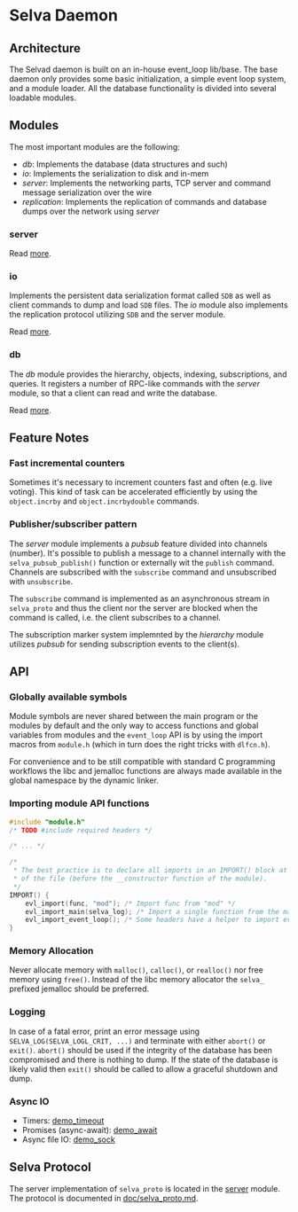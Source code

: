 <!--
Copyright (c) 2022-2024 SAULX

SPDX-License-Identifier: MIT
-->

# Selva Daemon

## Architecture

The Selvad daemon is built on an in-house event\_loop lib/base. The base daemon
only provides some basic initialization, a simple event loop system, and a
module loader. All the database functionality is divided into several loadable
modules.

## Modules

The most important modules are the following:

- *db*: Implements the database (data structures and such)
- *io*: Implements the serialization to disk and in-mem
- *server*: Implements the networking parts, TCP server and command message serialization over the wire
- *replication*: Implements the replication of commands and database dumps over the network using *server*

### server

Read [more](modules/server/README.md).

### io

Implements the persistent data serialization format called `SDB` as well as client
commands to dump and load `SDB` files. The *io* module also implements the
replication protocol utilizing `SDB` and the server module.

Read [more](modules/io/README.md).

### db

The *db* module provides the hierarchy, objects, indexing, subscriptions, and queries.
It registers a number of RPC-like commands with the *server* module, so that a client
can read and write the database.

Read [more](modules/db/README.md).

## Feature Notes

### Fast incremental counters

Sometimes it's necessary to increment counters fast and often (e.g. live
voting). This kind of task can be accelerated efficiently by using the
`object.incrby` and `object.incrbydouble` commands.

### Publisher/subscriber pattern

The *server* module implements a *pubsub* feature divided into channels
(number). It's possible to publish a message to a channel internally with the
`selva_pubsub_publish()` function or externally wit the `publish` command.
Channels are subscribed with the `subscribe` command and unsubscribed with
`unsubscribe`.

The `subscribe` command is implemented as an asynchronous stream in
`selva_proto` and thus the client nor the server are blocked when the
command is called, i.e. the client subscribes to a channel.

The subscription marker system implemnted by the *hierarchy* module utilizes
*pubsub* for sending subscription events to the client(s).

## API

### Globally available symbols

Module symbols are never shared between the main program or the modules by
default and the only way to access functions and global variables from modules
and the `event_loop` API is by using the import macros from `module.h` (which
in turn does the right tricks with `dlfcn.h`).

For convenience and to be still compatible with standard C programming workflows
the libc and jemalloc functions are always made available in the global namespace
by the dynamic linker.

### Importing module API functions

```c
#include "module.h"
/* TODO #include required headers */

/* ... */

/*
 * The best practice is to declare all imports in an IMPORT() block at the end
 * of the file (before the __constructor function of the module).
 */
IMPORT() {
    evl_import(func, "mod"); /* Import func from "mod" */
    evl_import_main(selva_log); /* Import a single function from the main program. */
    evl_import_event_loop(); /* Some headers have a helper to import everything at once. */
}
```

### Memory Allocation

Never allocate memory with `malloc()`, `calloc()`, or `realloc()` nor free
memory using `free()`. Instead of the libc memory allocator the `selva_`
prefixed jemalloc should be preferred.

### Logging

In case of a fatal error, print an error message using `SELVA_LOG(SELVA_LOGL_CRIT, ...)`
and terminate with either `abort()` or `exit()`. `abort()` should be used if the
integrity of the database has been compromised and there is nothing to dump. If the
state of the database is likely valid then `exit()` should be called to allow a
graceful shutdown and dump.

### Async IO

- Timers: [demo\_timeout](../modules/demo_timeout)
- Promises (async-await): [demo\_await](../modules/demo_await)
- Async file IO: [demo\_sock](../modules/demo_sock)

## Selva Protocol

The server implementation of `selva_proto` is located in the
[server](../modules/server) module. The protocol is documented in
[doc/selva\_proto.md](modules/server/selva_proto.md).
